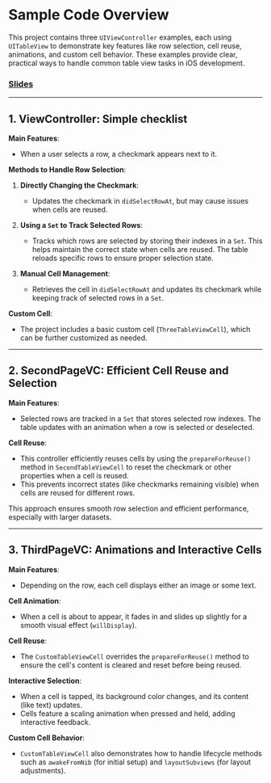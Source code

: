# Sample Code Overview

This project contains three `UIViewController` examples, each using `UITableView` to demonstrate key features like row selection, cell reuse, animations, and custom cell behavior. These examples provide clear, practical ways to handle common table view tasks in iOS development.

### [Slides](https://www.canva.com/design/DAGUW914yZk/X7DDZDB03EWecw8keKe_OA/edit)

---

## 1. ViewController: Simple checklist

**Main Features**:
- When a user selects a row, a checkmark appears next to it.

**Methods to Handle Row Selection**:
1. **Directly Changing the Checkmark**:  
   - Updates the checkmark in `didSelectRowAt`, but may cause issues when cells are reused.

2. **Using a `Set` to Track Selected Rows**:  
   - Tracks which rows are selected by storing their indexes in a `Set`. This helps maintain the correct state when cells are reused. The table reloads specific rows to ensure proper selection state.

3. **Manual Cell Management**:  
   - Retrieves the cell in `didSelectRowAt` and updates its checkmark while keeping track of selected rows in a `Set`.

**Custom Cell**:
- The project includes a basic custom cell (`ThreeTableViewCell`), which can be further customized as needed.

---

## 2. SecondPageVC: Efficient Cell Reuse and Selection

**Main Features**:
- Selected rows are tracked in a `Set` that stores selected row indexes. The table updates with an animation when a row is selected or deselected.

**Cell Reuse**:
- This controller efficiently reuses cells by using the `prepareForReuse()` method in `SecondTableViewCell` to reset the checkmark or other properties when a cell is reused.
- This prevents incorrect states (like checkmarks remaining visible) when cells are reused for different rows.

This approach ensures smooth row selection and efficient performance, especially with larger datasets.

---

## 3. ThirdPageVC: Animations and Interactive Cells

**Main Features**:
- Depending on the row, each cell displays either an image or some text.

**Cell Animation**:
- When a cell is about to appear, it fades in and slides up slightly for a smooth visual effect (`willDisplay`).

**Cell Reuse**:
- The `CustomTableViewCell` overrides the `prepareForReuse()` method to ensure the cell's content is cleared and reset before being reused.

**Interactive Selection**:
- When a cell is tapped, its background color changes, and its content (like text) updates.
- Cells feature a scaling animation when pressed and held, adding interactive feedback.

**Custom Cell Behavior**:
- `CustomTableViewCell` also demonstrates how to handle lifecycle methods such as `awakeFromNib` (for initial setup) and `layoutSubviews` (for layout adjustments).
